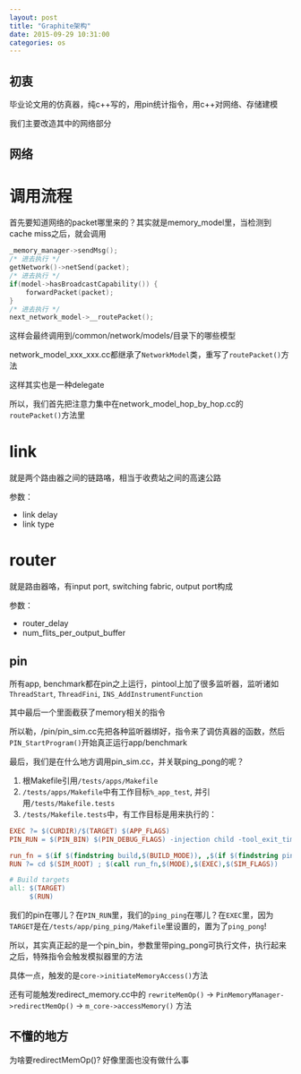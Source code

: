 ```yaml
---
layout: post
title: "Graphite架构"
date: 2015-09-29 10:31:00
categories: os
---
```


## 初衷

毕业论文用的仿真器，纯c++写的，用pin统计指令，用c++对网络、存储建模

我们主要改造其中的网络部分

## 网络

# 调用流程

首先要知道网络的packet哪里来的？其实就是memory_model里，当检测到cache miss之后，就会调用

```c++
_memory_manager->sendMsg();
/* 进去执行 */
getNetwork()->netSend(packet);
/* 进去执行 */
if(model->hasBroadcastCapability()) {
    forwardPacket(packet);
}
/* 进去执行 */
next_network_model->__routePacket();
```

这样会最终调用到/common/network/models/目录下的哪些模型

network_model_xxx_xxx.cc都继承了`NetworkModel`类，重写了`routePacket()`方法

这样其实也是一种delegate

所以，我们首先把注意力集中在network_model_hop_by_hop.cc的`routePacket()`方法里

# link

就是两个路由器之间的链路咯，相当于收费站之间的高速公路

参数：

* link delay
* link type

# router

就是路由器咯，有input port, switching fabric, output port构成

参数：

* router_delay
* num_flits_per_output_buffer

## pin

所有app, benchmark都在pin之上运行，pintool上加了很多监听器，监听诸如`ThreadStart`, `ThreadFini`, `INS_AddInstrumentFunction`

其中最后一个里面截获了memory相关的指令

所以勒，/pin/pin_sim.cc先把各种监听器绑好，指令来了调仿真器的函数，然后`PIN_StartProgram()`开始真正运行app/benchmark

最后，我们是在什么地方调用pin_sim.cc，并关联ping_pong的呢？

1. 根Makefile引用`/tests/apps/Makefile`
2. `/tests/apps/Makefile`中有工作目标`%_app_test`, 并引用`/tests/Makefile.tests`
3. `/tests/Makefile.tests`中，有工作目标是用来执行的：

```makefile
EXEC ?= $(CURDIR)/$(TARGET) $(APP_FLAGS)
PIN_RUN = $(PIN_BIN) $(PIN_DEBUG_FLAGS) -injection child -tool_exit_timeout 1 -mt -t $(PIN_TOOL)

run_fn = $(if $(findstring build,$(BUILD_MODE)), ,$(if $(findstring pin,$(1)),$(call launch_fn) $(PIN_RUN) $(3) -- $(2),$(call launch_fn) $(VALGRIND) $(2) $(3)))
RUN ?= cd $(SIM_ROOT) ; $(call run_fn,$(MODE),$(EXEC),$(SIM_FLAGS))

# Build targets
all: $(TARGET)
     $(RUN)
```

我们的pin在哪儿？在`PIN_RUN`里，我们的`ping_ping`在哪儿？在`EXEC`里，因为`TARGET`是在`/tests/app/ping_ping/Makefile`里设置的，置为了`ping_pong`!

所以，其实真正起的是一个pin_bin，参数里带ping_pong可执行文件，执行起来之后，特殊指令会触发模拟器里的方法

具体一点，触发的是`core->initiateMemoryAccess()`方法

还有可能触发redirect_memory.cc中的 `rewriteMemOp()` -> `PinMemoryManager->redirectMemOp()` -> `m_core->accessMemory()` 方法

## 不懂的地方

为啥要redirectMemOp()? 好像里面也没有做什么事

